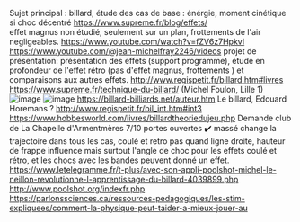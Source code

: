 Sujet principal : billard, étude des cas de base : énérgie, moment cinétique si choc décentré
https://www.supreme.fr/blog/effets/  
effet magnus non étudié, seulement sur un plan, frottements de l'air negligeables.
https://www.youtube.com/watch?v=fZV6z7HpkvI
https://www.youtube.com/@jean-michelfray2246/videos
projet de présentation: présentation des effets (support programme), étude en profondeur de l'effet rétro (pas d'effet magnus, frottements ) et comparaisons aux autres effets.
http://www.regispetit.fr/billard.htm#livres
https://www.supreme.fr/technique-du-billard/
(Michel Foulon, Lille 1)
![image](https://user-images.githubusercontent.com/115954703/236227433-a3d8d7d7-f3c6-4831-8996-7b4f52797216.png)
![image](https://user-images.githubusercontent.com/115954703/236238748-6a825632-b64c-4836-b2cb-ad7c3c847d19.png)
https://billard-billiards.net/auteur.htm
Le billard, Edouard Horemans ?
http://www.regispetit.fr/bil_int.htm#int3
https://www.hobbesworld.com/livres/billardtheoriedujeu.php
Demande club de La Chapelle d'Armentmères 7/10 portes ouvertes ✔️
massé change la trajectoire dans tous les cas, coulé et retro pas quand ligne droite, hauteur de frappe influence mais surtout l'angle de choc pour les effets coulé et rétro, et les chocs avec les bandes peuvent donné un effet.
https://www.letelegramme.fr/t-plus/avec-son-appli-poolshot-michel-le-neillon-revolutionne-l-apprentissage-du-billard-4039899.php
http://www.poolshot.org/indexfr.php
https://parlonssciences.ca/ressources-pedagogiques/les-stim-expliquees/comment-la-physique-peut-taider-a-mieux-jouer-au

